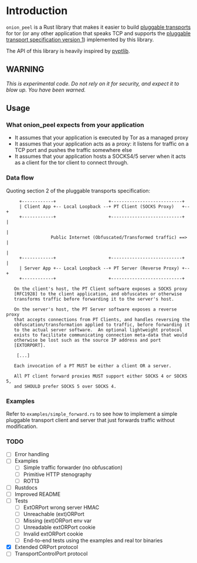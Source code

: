 # Introduction

`onion_peel` is a Rust library that makes it easier to build [pluggable transports](https://trac.torproject.org/projects/tor/wiki/doc/PluggableTransports) for tor (or any other application that speaks TCP and supports the [pluggable transport specification version 1](https://gitweb.torproject.org/torspec.git/tree/pt-spec.txt)) implemented by this library.

The API of this library is heavily inspired by [pyptlib](https://git.torproject.org/pluggable-transports/pyptlib.git).

## WARNING
*This is experimental code. Do not rely on it for security, and expect it to blow up. You have been warned.*

## Usage

### What onion_peel expects from your application

* It assumes that your application is executed by Tor as a managed proxy
* It assumes that your application acts as a proxy: it listens for traffic on a TCP port and pushes the traffic somewhere else
* It assumes that your application hosts a SOCKS4/5 server when it acts as a client for the tor client to connect through.

### Data flow

Quoting section 2 of the pluggable transports specification:

```
     +------------+                    +---------------------------+
     | Client App +-- Local Loopback --+ PT Client (SOCKS Proxy)   +--+
     +------------+                    +---------------------------+  |
                                                                      |
                 Public Internet (Obfuscated/Transformed traffic) ==> |
                                                                      |
     +------------+                    +---------------------------+  |
     | Server App +-- Local Loopback --+ PT Server (Reverse Proxy) +--+
     +------------+                    +---------------------------+

   On the client's host, the PT Client software exposes a SOCKS proxy
   [RFC1928] to the client application, and obfuscates or otherwise
   transforms traffic before forwarding it to the server's host.

   On the server's host, the PT Server software exposes a reverse proxy
   that accepts connections from PT Clients, and handles reversing the
   obfuscation/transformation applied to traffic, before forwarding it
   to the actual server software.  An optional lightweight protocol
   exists to facilitate communicating connection meta-data that would
   otherwise be lost such as the source IP address and port
   [EXTORPORT].

    [...]

   Each invocation of a PT MUST be either a client OR a server.

   All PT client forward proxies MUST support either SOCKS 4 or SOCKS 5,
   and SHOULD prefer SOCKS 5 over SOCKS 4.
```

### Examples

Refer to `examples/simple_forward.rs` to see how to implement a simple pluggable transport client and server that just forwards traffic without modification.

### TODO

* [ ] Error handling
* [ ] Examples
  * [ ] Simple traffic forwarder (no obfuscation)
  * [ ] Primitive HTTP stenography
  * [ ] ROT13
* [ ] Rustdocs
* [ ] Improved README
* [ ] Tests
  * [ ] ExtORPort wrong server HMAC
  * [ ] Unreachable (ext)ORPort
  * [ ] Missing (ext)ORPort env var
  * [ ] Unreadable extORPort cookie
  * [ ] Invalid extORPort cookie
  * [ ] End-to-end tests using the examples and real tor binaries
* [X] Extended ORPort protocol
* [ ] TransportControlPort protocol